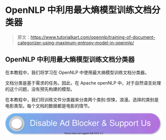 # OpenNLP 中利用最大熵模型训练文档分类器

> 原文：<https://www.tutorialkart.com/opennlp/training-of-document-categorizer-using-maximum-entropy-model-in-opennlp/>

## OpenNLP 中利用最大熵模型训练文档分类器

在本教程中，我们将学习在 OpenNLP 中使用最大熵模型训练文档分类器。

文档分类是基于需求的任务。因此，在 Apache openNLP 中，对于自然语言处理的这个问题，没有预先构建的模型。

在本教程中，我们将训练文件分类器来分类两个类别:惊悚，浪漫。选择的类别是电影类型。每个文档的数据都是电影的情节。

[![](img/925da31b32d6bc3827932f6c8afb11bb.png)](https://www.tutorialkart.com/)